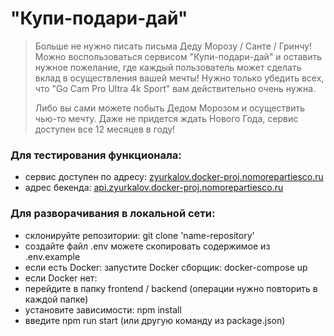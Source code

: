 # "Купи-подари-дай"

> Больше не нужно писать письма Деду Морозу / Санте / Гринчу! <br>
Можно воспользоваться сервисом "Купи-подари-дай" и оставить нужное пожелание, где каждый пользователь может сделать вклад в осуществления вашей мечты! Нужно только убедить всех, что "Go Cam Pro Ultra 4k Sport" вам действительно очень нужна. <br>
>
> Либо вы сами можете побыть Дедом Морозом и осуществить чью-то мечту. Даже не придется ждать Нового Года, сервис доступен все 12 месяцев в году!

### Для тестирования функционала:
- сервис доступен по адресу: [zyurkalov.docker-proj.nomorepartiesco.ru](https://zyurkalov.docker-proj.nomorepartiesco.ru/)
- адрес бекенда: [api.zyurkalov.docker-proj.nomorepartiesco.ru](https://api.zyurkalov.docker-proj.nomorepartiesco.ru/)

### Для разворачивания в локальной сети:
- склонируйте репозитории: git clone 'name-repository'
- создайте файл .env можете скопировать содержимое из .env.example
- если есть Docker:  запустите Docker сборщик: docker-compose up
- если Docker нет:
- перейдите в папку frontend / backend (операции нужно повторить в каждой папке)
- установите зависимости: npm install
- введите npm run start (или другую команду из package.json)
